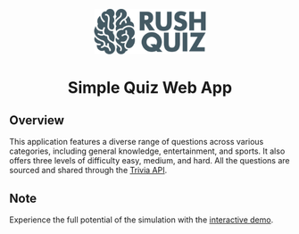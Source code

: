 <p align="center"><img src="https://raw.githubusercontent.com/Mahmoud46/rush_quiz/a540852d9a4fe399ef80b3a2d0902460631cf686/imgs/main-logo.svg" width="200"></p>
<h1 align="center">Simple Quiz Web App</h1>
<h2>Overview</h2>
<p>This application features a diverse range of questions across various categories, including general knowledge, entertainment, and sports. It also offers three levels of difficulty easy, medium, and hard. All the questions are sourced and shared through the <a href="https://opentdb.com/api_config.php">Trivia API</a>.</p>
<h2>Note</h2>
<p>Experience the full potential of the simulation with the <a href="https://mahmoud46.github.io/Simple-Quiz-Web-App/">interactive demo</a>.</p>
